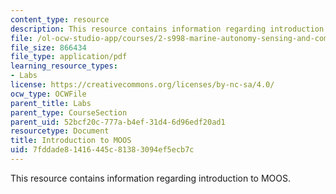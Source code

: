 ```yaml
---
content_type: resource
description: This resource contains information regarding introduction to MOOS.
file: /ol-ocw-studio-app/courses/2-s998-marine-autonomy-sensing-and-communications-spring-2012/7fddade81416445c81383094ef5ecb7c_MIT2_S998S12_Lab03.pdf
file_size: 866434
file_type: application/pdf
learning_resource_types:
- Labs
license: https://creativecommons.org/licenses/by-nc-sa/4.0/
ocw_type: OCWFile
parent_title: Labs
parent_type: CourseSection
parent_uid: 52bcf20c-777a-b4ef-31d4-6d96edf20ad1
resourcetype: Document
title: Introduction to MOOS
uid: 7fddade8-1416-445c-8138-3094ef5ecb7c
---
```

This resource contains information regarding introduction to MOOS.